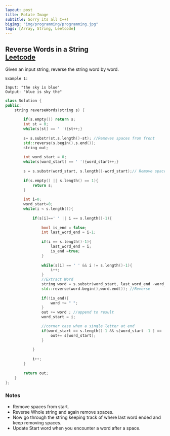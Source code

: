 ```yaml
---
layout: post
title: Rotate Image
subtitle: Sorry its all C++!
bigimg: "img/programming/programming.jpg"
tags: [Array, String, Leetcode]
---
```


## **Reverse Words in a String** <br/>[Leetcode](https://leetcode.com/problems/reverse-words-in-a-string/)

Given an input string, reverse the string word by word.

    Example 1:

    Input: "the sky is blue"
    Output: "blue is sky the"

```cpp
class Solution {
public:
    string reverseWords(string s) {
        
        if(s.empty()) return s;
        int st = 0;
        while(s[st] == ' '){st++;}
        
        s= s.substr(st,s.length()-st); //Removes spaces from front
        std::reverse(s.begin(),s.end());
        string out;
        
        int word_start = 0;
        while(s[word_start] == ' '){word_start++;}
    
        s = s.substr(word_start, s.length()-word_start);// Remove spaces from back
        
        if(s.empty() || s.length() == 1){
            return s;
        }
        
        int i=0;
        word_start=0;
        while(i < s.length()){
            
            if(s[i]==' ' || i == s.length()-1){
                
                bool is_end = false;
                int last_word_end = i-1;
                
                if(i == s.length()-1){
                    last_word_end = i;
                    is_end =true;
                }
                
                while(s[i] == ' ' && i != s.length()-1){
                    i++;
                }
                //Extract Word
                string word = s.substr(word_start, last_word_end -word_start+1); 
                std::reverse(word.begin(),word.end()); //Reverse
           
                if(!is_end){
                    word += " ";
                }
                out += word ; //append to result
                word_start = i;

                //corner case when a single letter at end
                if(word_start == s.length()-1 && s[word_start -1 ] == ' '){}
                    out+= s[word_start];
                }
               
            }
            
            i++;
        }
        
        return out;
    }
};
```

### **Notes**

* Remove spaces from start.
* Reverse Whole string and again remove spaces.
* Now go through the string keeping track of where last word ended and keep removing spaces.
* Update Start word when you encounter a word after a space.
